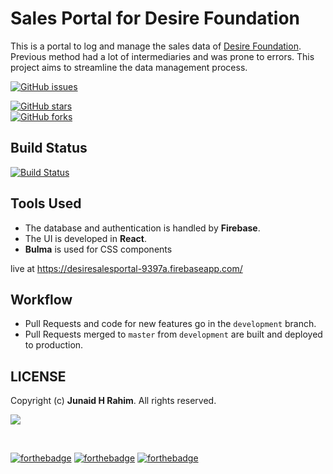 # Sales Portal for Desire Foundation

This is a portal to log and manage the sales data of [Desire Foundation](http://desirefoundation.org/). 
Previous method had a lot of intermediaries and was prone to errors. 
This project aims to streamline the data management process.

[![GitHub issues](https://img.shields.io/github/issues/junaidrahim/desiresalesportal?style=for-the-badge)](https://github.com/junaidrahim/desiresalesportal/issues)

[![GitHub stars](https://img.shields.io/github/stars/junaidrahim/desiresalesportal?style=for-the-badge)](https://github.com/junaidrahim/desiresalesportal/stargazers)  
[![GitHub forks](https://img.shields.io/github/forks/junaidrahim/desiresalesportal?style=for-the-badge)](https://github.com/junaidrahim/desiresalesportal/network)

## Build Status

[![Build Status](https://travis-ci.com/junaidrahim/desiresalesportal.svg?token=seCBmVPtCqy5qxSP1Vcf&branch=master)](https://travis-ci.com/junaidrahim/desiresalesportal)



## Tools Used

* The database and authentication is handled by **Firebase**. 
* The UI is developed in **React**. 
* **Bulma** is used for CSS components

live at https://desiresalesportal-9397a.firebaseapp.com/

## Workflow
* Pull Requests and code for new features go in the `development` branch.
* Pull Requests merged to `master` from `development` are built and deployed to production.


## LICENSE
Copyright (c) **Junaid H Rahim**. All rights reserved.

[![](https://img.shields.io/github/license/junaidrahim/desiresalesportal?style=for-the-badge)](LICENSE)



<br>

[![forthebadge](https://forthebadge.com/images/badges/fuck-it-ship-it.svg)](https://forthebadge.com)
[![forthebadge](https://forthebadge.com/images/badges/built-with-love.svg)](https://forthebadge.com)
[![forthebadge](https://forthebadge.com/images/badges/made-with-javascript.svg)](https://forthebadge.com)
